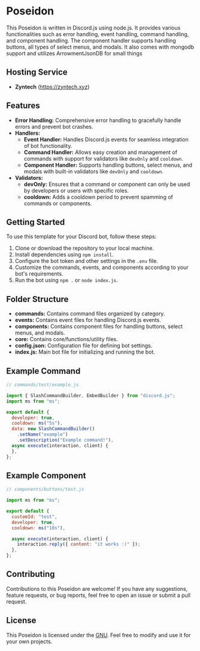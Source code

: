 # Poseidon

This Poseidon is written in Discord.js using node.js. It provides various functionalities such as error handling, event handling, command handling, and component handling. The component handler supports handling buttons, all types of select menus, and modals. It also comes with mongodb support and utilizes ArrowmentJsonDB for small things 

## Hosting Service

- **Zyntech** (https://zyntech.xyz)

## Features

- **Error Handling:** Comprehensive error handling to gracefully handle errors and prevent bot crashes.
- **Handlers:**
  - **Event Handler:** Handles Discord.js events for seamless integration of bot functionality.
  - **Command Handler:** Allows easy creation and management of commands with support for validators like `devOnly` and `cooldown`.
  - **Component Handler:** Supports handling buttons, select menus, and modals with built-in validators like `devOnly` and `cooldown`.
- **Validators:**
  - **devOnly:** Ensures that a command or component can only be used by developers or users with specific roles.
  - **cooldown:** Adds a cooldown period to prevent spamming of commands or components.

## Getting Started

To use this template for your Discord bot, follow these steps:

1. Clone or download the repository to your local machine.
2. Install dependencies using `npm install`.
3. Configure the bot token and other settings in the `.env` file.
4. Customize the commands, events, and components according to your bot's requirements.
5. Run the bot using `npm .` or `node index.js`.

## Folder Structure

- **commands:** Contains command files organized by category.
- **events:** Contains event files for handling Discord.js events.
- **components:** Contains component files for handling buttons, select menus, and modals.
- **core:** Contains core/functions/utility files.
- **config.json:** Configuration file for defining bot settings.
- **index.js:** Main bot file for initializing and running the bot.

## Example Command

```javascript
// commands/test/example.js

import { SlashCommandBuilder, EmbedBuilder } from "discord.js";
import ms from "ms";

export default {
  developer: true,
  cooldown: ms("5s"),
  data: new SlashCommandBuilder()
    .setName("example")
    .setDescription("Example command!"),
  async execute(interaction, client) {
  },
};

```

## Example Component
```javascript
// components/buttons/test.js

import ms from "ms";

export default {
  customId: "test",
  developer: true,
  cooldown: ms("10s"),

  async execute(interaction, client) {
    interaction.reply({ content: "it works :)" });
  },
};

```

## Contributing

Contributions to this Poseidon are welcome! If you have any suggestions, feature requests, or bug reports, feel free to open an issue or submit a pull request.

## License

This Poseidon is licensed under the [GNU](LICENSE). Feel free to modify and use it for your own projects.
